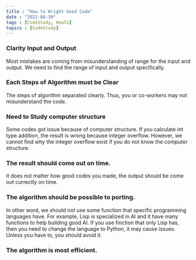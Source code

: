 ```yaml
---
title : "How to Wright Good Code"
date : "2021-08-30"
tags : [CodeStudy, HowTo]
topics : [CodeStudy]
---
```


### Clarity Input and Output
Most mistakes are coming from misunderstanding of range for the input and output. We need to find the range of input and output specifically.

### Each Steps of Algorithm must be Clear 
The steps of algorithm separated clearly. Thus, you or co-workers may not misunderstand the code.

### Need to Study computer structure
Some codes got issue because of computer structure. If you calculate int type addition, the result is wrong because integer overflow. However, we cannot find why the integer overflow exist if you do not know the computer structure.

### The result should come out on time.
It does not matter how good codes you made, the output should be come out currectly on time.

### The algorithm should be possible to porting.
In other word, we should not use some function that specific programming languages have. For example, Lisp is specialized in AI and it have many functions to help building good AI. If you use finction that only Lisp has, then you need to change the language to Python, it may cause issues. Unless you have to, you should avoid  it.

### The algorithm is most efficient.


